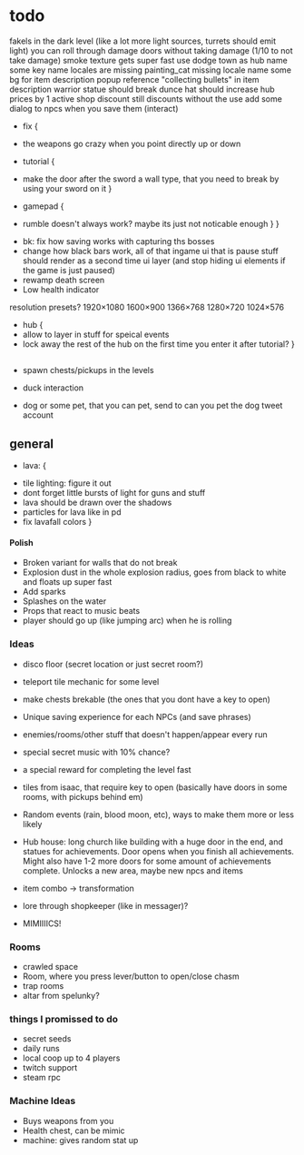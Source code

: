 # todo

fakels in the dark level (like a lot more light sources, turrets should emit light)
you can roll through damage doors without taking damage (1/10 to not take damage)
smoke texture gets super fast
use dodge town as hub name
some key name locales are missing
painting_cat missing locale name
some bg for item description popup
reference "collecting bullets" in item description
warrior statue should break
dunce hat should increase hub prices by 1 
active shop discount still discounts without the use
add some dialog to npcs when you save them (interact)

* fix {
 + the weapons go crazy when you point directly up or down

 + tutorial {
  - make the door after the sword a wall type, that you need to break by using your sword on it
 }

 + gamepad {
  - rumble doesn't always work? maybe its just not noticable enough
 }
}

* bk: fix how saving works with capturing ths bosses
* change how black bars work, all of that ingame ui that is pause stuff should render as a second time ui layer (and stop hiding ui elements if the game is just paused)
* rewamp death screen
* Low health indicator

resolution presets? 1920×1080 
                    1600×900
                    1366×768
                    1280×720 
                    1024×576
+ hub {
 + allow to layer in stuff for speical events
 + lock away the rest of the hub on the first time you enter it after tutorial?
}

##

* spawn chests/pickups in the levels

* duck interaction

* dog or some pet, that you can pet, send to can you pet the dog tweet account

## general

* lava: {
 + tile lighting: figure it out
 + dont forget little bursts of light for guns and stuff
 + lava should be drawn over the shadows
 + particles for lava like in pd
 + fix lavafall colors
}

#### Polish

* Broken variant for walls that do not break
* Explosion dust in the whole explosion radius, goes from black to white and floats up super fast
* Add sparks
* Splashes on the water
* Props that react to music beats
* player should go up (like jumping arc) when he is rolling

### Ideas

* disco floor (secret location or just secret room?)

* teleport tile mechanic for some level
* make chests brekable (the ones that you dont have a key to open)
* Unique saving experience for each NPCs (and save phrases)
* enemies/rooms/other stuff that doesn't happen/appear every run

* special secret music with 10% chance?
* a special reward for completing the level fast

* tiles from isaac, that require key to open (basically have doors in some rooms, with pickups behind em)
* Random events (rain, blood moon, etc), ways to make them more or less likely
* Hub house: long church like building with a huge door in the end, and statues for achievements. Door opens when you finish all achievements. Might also have 1-2 more doors for some amount of achievements complete. Unlocks a new area, maybe new npcs and items
* item combo -> transformation
* lore through shopkeeper (like in messager)?
* MIMIIIICS!

### Rooms

* crawled space
* Room, where you press lever/button to open/close chasm
* trap rooms
* altar from spelunky?

### things I promissed to do

* secret seeds
* daily runs
* local coop up to 4 players
* twitch support
* steam rpc

### Machine Ideas

* Buys weapons from you
* Health chest, can be mimic 
* machine: gives random stat up
